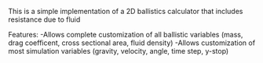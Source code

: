 This is a simple implementation of a 2D ballistics calculator that includes resistance due to fluid

Features:
-Allows complete customization of all ballistic variables (mass, drag coefficent, cross sectional area, fluid density)
-Allows customization of most simulation variables (gravity, velocity, angle, time step, y-stop)
